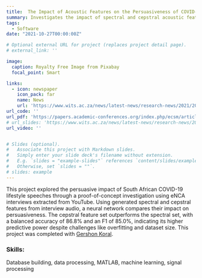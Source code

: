 ```yaml
---
title:  The Impact of Acoustic Features on the Persuasiveness of COVID-19 Lifestyle Speeches- Spectral and Cepstral Features
summary: Investigates the impact of spectral and cepstral acoustic features on persuasiveness in proof-of-concept study based on vocal characteristics.
tags:
  - Software
date: "2021-10-27T00:00:00Z"

# Optional external URL for project (replaces project detail page).
# external_link: ''

image:
  caption: Royalty Free Image from Pixabay
  focal_point: Smart

links:
  - icon: newspaper
    icon_pack: far
    name: News
    url: 'https://www.wits.ac.za/news/latest-news/research-news/2021/2021-11/eie-open-day-2021.html'
url_code: ''
url_pdf: 'https://papers.academic-conferences.org/index.php/ecsm/article/view/299'
# url_slides: 'https://www.wits.ac.za/news/latest-news/research-news/2021/2021-11/eie-open-day-2021.html'
url_video: ''


# Slides (optional).
#   Associate this project with Markdown slides.
#   Simply enter your slide deck's filename without extension.
#   E.g. `slides = "example-slides"` references `content/slides/example-slides.md`.
#   Otherwise, set `slides = ""`.
# slides: example
---
```


This project explored the persuasive impact of South African COVID-19 lifestyle speeches through a proof-of-concept investigation using eNCA interviews extracted from YouTube. Using generated spectral and cepstral features from interview audio, a neural network compares their impact on persuasiveness. The cepstral feature set outperforms the spectral set, with a balanced accuracy of 86.8% and an F1 of 85.0%, indicating its higher predictive power despite challenges like overfitting and dataset size. This project was completed with [Gershon Koral](https://www.linkedin.com/in/gershon-koral-354822148/).

### Skills: 
Database building, data processing, MATLAB, machine learning, signal processing 